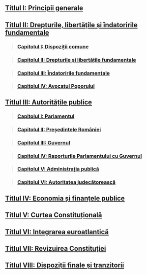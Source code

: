 ## [Titlul I: Principii generale](develop/titlul_1.md)

## [Titlul II: Drepturile, libertățile și îndatoririle fundamentale](develop/titlul_2.capitolul_1.md)

> ### [Capitolul I: Dispoziții comune](develop/titlul_2.capitolul_1.md)

> ### [Capitolul II: Drepturile și libertățile fundamentale](develop/titlul_2.capitolul_2.md)

> ### [Capitolul III: Îndatoririle fundamentale](develop/titlul_2.capitolul_3.md)

> ### [Capitolul IV: Avocatul Poporului](develop/titlul_2.capitolul_4.md)

## [Titlul III: Autoritățile publice](develop/titlul_3.capitolul_1.md)

> ### [Capitolul I: Parlamentul](develop/titlul_3.capitolul_1.md)

> ### [Capitolul II: Președintele României](develop/titlul_3.capitolul_2.md)

> ### [Capitolul III: Guvernul](develop/titlul_3.capitolul_3.md)

> ### [Capitolul IV: Raporturile Parlamentului cu Guvernul](develop/titlul_3.capitolul_4.md)

> ### [Capitolul V: Administrația publică](develop/titlul_3.capitolul_5.md)

> ### [Capitolul VI: Autoritatea judecătorească](develop/titlul_3.capitolul_6.md)

## [Titlul IV: Economia și finanțele publice](develop/titlul_4.md)

## [Titlul V: Curtea Constituțională](develop/titlul_5.md)

## [Titlul VI: Integrarea euroatlantică](develop/titlul_6.md)

## [Titlul VII: Revizuirea Constituției](develop/titlul_7.md)

## [Titlul VIII: Dispoziții finale și tranzitorii](develop/titlul_8.md)
